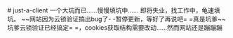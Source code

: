<meta http-equiv="content-type" content="text/html; charset=UTF-8">
# just-a-client
一个大坑而已……慢慢填坑中……
即将失业，找工作中，龟速填坑。
~~网站因为云锁验证搞出bug了- -暂停更新，等好了再说吧= =真是坑爹~~
坑爹云锁验证已经搞定= =，cookies获取结构需要改动……然而网站还是蹦蹦蹦
